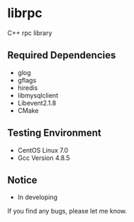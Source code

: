 # librpc

C++ rpc library

## Required Dependencies
* glog
* gflags
* hiredis
* libmysqlclient
* Libevent2.1.8
* CMake

## Testing Environment
* CentOS Linux 7.0
* Gcc Version 4.8.5

## Notice
* In developing

If you find any bugs, please let me know.
